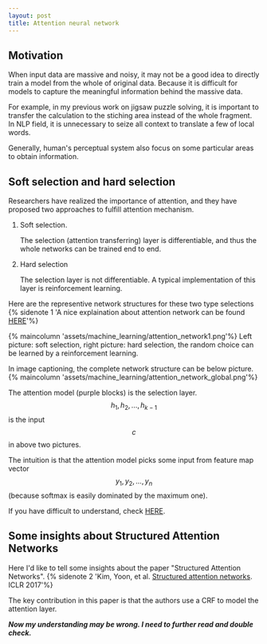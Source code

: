 ```yaml
---
layout: post
title: Attention neural network
---
```


## Motivation

When input data are massive and noisy, it may not be a good idea to directly train a model from the whole of original data. Because it is difficult for models to capture the meaningful information behind the massive data.

For example, in my previous work on jigsaw puzzle solving, it is important to transfer the calculation to the stiching area instead of the whole fragment. In NLP field, it is unnecessary to seize all context to translate a few of local words. 

Generally, human's perceptual system also focus on some particular areas to obtain information.


## Soft selection and hard selection

Researchers have realized the importance of attention, and they have proposed two approaches to fulfill attention mechanism. 

1. Soft selection.

	The selection (attention transferring) layer is differentiable, and thus the whole networks can be trained end to end.

2. Hard selection

	The selection layer is not differentiable. A typical implementation of this layer is  reinforcement learning.


Here are the representive network structures for these two type selections 
{% sidenote 1 'A nice explaination about attention network can be found [HERE](https://blog.heuritech.com/2016/01/20/attention-mechanism/)'%}

{% maincolumn 'assets/machine_learning/attention_network1.png'%}
Left picture: soft selection, right picture: hard selection, the random choice can be learned by a reinforcement learning.


In image captioning, the complete network structure can be below picture.
{% maincolumn 'assets/machine_learning/attention_network_global.png'%}

The attention model (purple blocks) is the selection layer. $$h_1, h_2, ..., h_{k-1}$$ is the input $$c$$ in above two pictures.

The intuition is that the attention model picks some input from feature map vector $$y_1, y_2, ..., y_n$$ (because softmax is easily dominated by the maximum one). 

If you have difficult to understand, check [HERE](https://blog.heuritech.com/2016/01/20/attention-mechanism/).


## Some insights about Structured Attention Networks 

Here I'd like to tell some insights about the paper "Structured Attention Networks". {% sidenote 2 'Kim, Yoon, et al. [Structured attention networks](https://arxiv.org/pdf/1702.00887.pdf). ICLR 2017'%}

The key contribution in this paper is that the authors use a CRF to model the attention layer.


***Now my understanding may be wrong. I need to further read and double check.***



